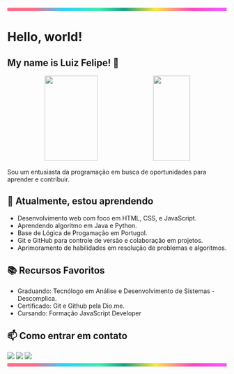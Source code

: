 <img src="https://github.com/LuizFelipeCouto/LuizFelipeCouto/blob/main/lineBar.png" width="100%" height="8px"/>


# Hello, world!
## My name is Luiz Felipe! 👋

<div align="center">  
  
  <img width="49%" height="195px" src="https://github-readme-stats.vercel.app/api?username=LuizFelipeCouto&show_icons=true&count_private=true&title_color=80F7D4&icon_color=9d00ff&text_color=c9d1d9&bg_color=0d1117&border_color=fff0" /> 
  
  <img width="41%" height="195px" src="https://github-readme-stats.vercel.app/api/top-langs/?username=LuizFelipeCouto&layout=compact&title_color=80F7D4&text_color=fff&bg_color=0d1117&border_color=fff0" />
  
</div>

Sou um entusiasta da programação em busca de oportunidades para aprender e contribuir.

## 🌱 Atualmente, estou aprendendo

- Desenvolvimento web com foco em HTML, CSS, e JavaScript.
- Aprendendo algoritmo em Java e Python.
- Base de Lógica de Progamação em Portugol.
- Git e GitHub para controle de versão e colaboração em projetos.
- Aprimoramento de habilidades em resolução de problemas e algoritmos.

## 📚 Recursos Favoritos
- Graduando: Tecnólogo em Análise e Desenvolvimento de Sistemas - Descomplica.
- Certificado: Git e Github pela Dio.me.
- Cursando: Formação JavaScript Developer

## 📫 Como entrar em contato
<div> 
  <a href="https://www.instagram.com/felipecouto_0/" target="_blank"><img src="https://img.shields.io/badge/-Instagram-%23E4405F?style=for-the-badge&logo=instagram&logoColor=white" target="_blank"></a>
  <a href="luisfelipeaparecido880@gmail.com"><img src="https://img.shields.io/badge/-Gmail-%23333?style=for-the-badge&logo=gmail&logoColor=white" target="_blank"></a>
  <a href="(https://www.linkedin.com/in/luiz-felipe-aparecido-do-couto-12080315a)" target="_blank"><img src="https://img.shields.io/badge/-LinkedIn-%230077B5?style=for-the-badge&logo=linkedin&logoColor=white" target="_blank"></a> 
  
</div>


<img src="https://github.com/LuizFelipeCouto/LuizFelipeCouto/blob/main/lineBar.png" width="100%" height="8px"/>
